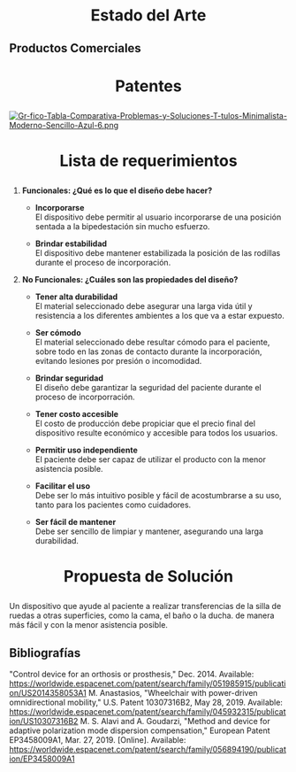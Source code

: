# <p align="center"> Estado del Arte </p>

## Productos Comerciales ##

# <p align="center"> Patentes </p>

[![Gr-fico-Tabla-Comparativa-Problemas-y-Soluciones-T-tulos-Minimalista-Moderno-Sencillo-Azul-6.png](https://i.postimg.cc/15m15zjR/Gr-fico-Tabla-Comparativa-Problemas-y-Soluciones-T-tulos-Minimalista-Moderno-Sencillo-Azul-6.png)](https://postimg.cc/Z0MMwJmX)

# <p align="center"> Lista de requerimientos </p>
1. **Funcionales: ¿Qué es lo que el diseño debe hacer?**

 
   * **Incorporarse**  
     El dispositivo debe permitir al usuario incorporarse de una posición sentada a la bipedestación sin mucho esfuerzo.
 
   * **Brindar estabilidad**  
     El dispositivo debe mantener estabilizada la posición de las rodillas durante el proceso de incorporación.

2. **No Funcionales: ¿Cuáles son las propiedades del diseño?**

   * **Tener alta durabilidad**   
     El material seleccionado debe asegurar una larga vida útil y resistencia a los diferentes ambientes a los que va a estar expuesto.

   * **Ser cómodo**  
     El material seleccionado debe resultar cómodo para el paciente, sobre todo en las zonas de contacto durante la incorporación, evitando lesiones por presión o incomodidad.

   * **Brindar seguridad**  
     El diseño debe garantizar la seguridad del paciente durante el proceso de incorporración.

   * **Tener costo accesible**  
     El costo de producción debe propiciar que el precio final del dispositivo resulte económico y accesible para todos los usuarios.
     
   * **Permitir uso independiente**  
     El paciente debe ser capaz de utilizar el producto con la menor asistencia posible.

   * **Facilitar el uso**  
     Debe ser lo más intuitivo posible y fácil de acostumbrarse a su uso, tanto para los pacientes como cuidadores.
     
   * **Ser fácil de mantener**  
     Debe ser sencillo de limpiar y mantener, asegurando una larga durabilidad.
     
# <p align="center"> Propuesta de Solución </p>
Un dispositivo que ayude al paciente a realizar transferencias de la silla de ruedas a otras superficies, como la cama, el baño o la ducha. de manera más fácil y con la menor asistencia posible.
## Bibliografías ##


"Control device for an orthosis or prosthesis," Dec. 2014. Available: https://worldwide.espacenet.com/patent/search/family/051985915/publication/US2014358053A1
M. Anastasios, "Wheelchair with power-driven omnidirectional mobility," U.S. Patent 10307316B2, May 28, 2019. Available: https://worldwide.espacenet.com/patent/search/family/045932315/publication/US10307316B2
M. S. Alavi and A. Goudarzi, "Method and device for adaptive polarization mode dispersion compensation," European Patent EP3458009A1, Mar. 27, 2019. [Online]. Available: https://worldwide.espacenet.com/patent/search/family/056894190/publication/EP3458009A1



     
